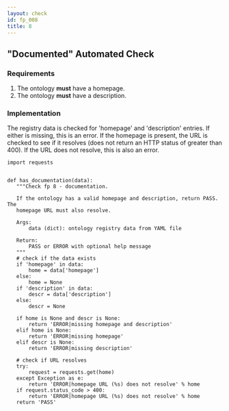 ```yaml
---
layout: check
id: fp_008
title: 8
---
```

## "Documented" Automated Check

### Requirements
1. The ontology **must** have a homepage.
2. The ontology **must** have a description.

### Implementation
The registry data is checked for 'homepage' and 'description' entries. If either is missing, this is an error. If the homepage is present, the URL is checked to see if it resolves (does not return an HTTP status of greater than 400). If the URL does not resolve, this is also an error.

```
import requests


def has_documentation(data):
   """Check fp 8 - documentation.

   If the ontology has a valid homepage and description, return PASS. The
   homepage URL must also resolve.

   Args:
       data (dict): ontology registry data from YAML file

   Return:
       PASS or ERROR with optional help message
   """
   # check if the data exists
   if 'homepage' in data:
       home = data['homepage']
   else:
       home = None
   if 'description' in data:
       descr = data['description']
   else:
       descr = None

   if home is None and descr is None:
       return 'ERROR|missing homepage and description'
   elif home is None:
       return 'ERROR|missing homepage'
   elif descr is None:
       return 'ERROR|missing description'

   # check if URL resolves
   try:
       request = requests.get(home)
   except Exception as e:
       return 'ERROR|homepage URL (%s) does not resolve' % home
   if request.status_code > 400:
       return 'ERROR|homepage URL (%s) does not resolve' % home
   return 'PASS'
```
